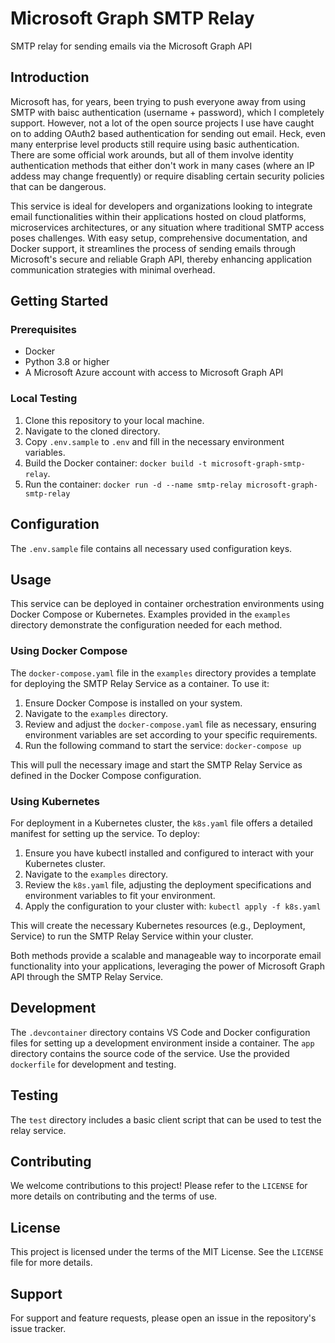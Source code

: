 # Microsoft Graph SMTP Relay
SMTP relay for sending emails via the Microsoft Graph API

## Introduction
Microsoft has, for years, been trying to push everyone away from using SMTP with baisc authentication (username + password), which I completely support. However, not a lot of the open source projects I use have caught on to adding OAuth2 based authentication for sending out email. Heck, even many enterprise level products still require using basic authentication. There are some official work arounds, but all of them involve identity authentication methods that either don't work in many cases (where an IP addess may change frequently) or require disabling certain security policies that can be dangerous.

This service is ideal for developers and organizations looking to integrate email functionalities within their applications hosted on cloud platforms, microservices architectures, or any situation where traditional SMTP access poses challenges. With easy setup, comprehensive documentation, and Docker support, it streamlines the process of sending emails through Microsoft's secure and reliable Graph API, thereby enhancing application communication strategies with minimal overhead.

## Getting Started

### Prerequisites
- Docker
- Python 3.8 or higher
- A Microsoft Azure account with access to Microsoft Graph API

### Local Testing
1. Clone this repository to your local machine.
2. Navigate to the cloned directory.
3. Copy `.env.sample` to `.env` and fill in the necessary environment variables.
4. Build the Docker container: `docker build -t microsoft-graph-smtp-relay`.
5. Run the container: `docker run -d --name smtp-relay microsoft-graph-smtp-relay`

## Configuration
The `.env.sample` file contains all necessary used configuration keys.

## Usage

This service can be deployed in container orchestration environments using Docker Compose or Kubernetes. Examples provided in the `examples` directory demonstrate the configuration needed for each method.

### Using Docker Compose

The `docker-compose.yaml` file in the `examples` directory provides a template for deploying the SMTP Relay Service as a container. To use it:

1. Ensure Docker Compose is installed on your system.
2. Navigate to the `examples` directory.
3. Review and adjust the `docker-compose.yaml` file as necessary, ensuring environment variables are set according to your specific requirements.
4. Run the following command to start the service: `docker-compose up`

This will pull the necessary image and start the SMTP Relay Service as defined in the Docker Compose configuration.

### Using Kubernetes

For deployment in a Kubernetes cluster, the `k8s.yaml` file offers a detailed manifest for setting up the service. To deploy:

1. Ensure you have kubectl installed and configured to interact with your Kubernetes cluster.
2. Navigate to the `examples` directory.
3. Review the `k8s.yaml` file, adjusting the deployment specifications and environment variables to fit your environment.
4. Apply the configuration to your cluster with: `kubectl apply -f k8s.yaml`

This will create the necessary Kubernetes resources (e.g., Deployment, Service) to run the SMTP Relay Service within your cluster.

Both methods provide a scalable and manageable way to incorporate email functionality into your applications, leveraging the power of Microsoft Graph API through the SMTP Relay Service.

## Development
The `.devcontainer` directory contains VS Code and Docker configuration files for setting up a development environment inside a container.
The `app` directory contains the source code of the service.
Use the provided `dockerfile` for development and testing.

## Testing
The `test` directory includes a basic client script that can be used to test the relay service.

## Contributing
We welcome contributions to this project! Please refer to the `LICENSE` for more details on contributing and the terms of use.

## License
This project is licensed under the terms of the MIT License. See the `LICENSE` file for more details.

## Support
For support and feature requests, please open an issue in the repository's issue tracker.
